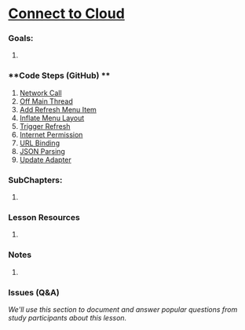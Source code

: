 # [Connect to Cloud](https://www.udacity.com/course/viewer#!/c-ud853/l-1469948762)

### **Goals**:
1.


### **Code Steps (GitHub) **
1. [Network Call](https://github.com/udacity/Sunshine/tree/2.01-network-call)
2. [Off Main Thread](https://github.com/udacity/Sunshine/tree/2.02-off-main-thread)
3. [Add Refresh Menu Item](https://github.com/udacity/Sunshine/tree/2.03-add-refresh-menu-item-xml)
4. [Inflate Menu Layout](https://github.com/udacity/Sunshine/tree/2.04-inflate-menu-layout)
5. [Trigger Refresh](https://github.com/udacity/Sunshine/tree/2.05-trigger-refresh)
6. [Internet Permission](https://github.com/udacity/Sunshine/tree/2.06-internet-permission)
7. [URL Binding](https://github.com/udacity/Sunshine/tree/2.07-url-building)
8. [JSON Parsing](https://github.com/udacity/Sunshine/tree/2.08-json-parsing)
9. [Update Adapter](https://github.com/udacity/Sunshine/tree/2.09-update-adapter)

### **SubChapters**:
1.


### **Lesson Resources**
1.


### **Notes**
1.


### **Issues (Q&A)**

*We'll use this section to document and answer popular questions from study participants about this lesson.*
